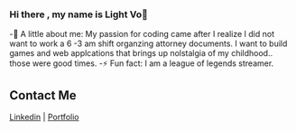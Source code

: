 ### Hi there , my name is Light Vo👋
-💬 A little about me: My passion for coding came after I realize I did not want to work a 6 -3 am shift organzing attorney documents. I want to build games and web applcations that brings up nolstalgia of my childhood.. those were good times.
-⚡ Fun fact: I am a league of legends streamer.

## Contact Me
<a href="https://www.linkedin.com/in/light-vo-626a752b5/">Linkedin</a> | <a href="https://ynnusexp.github.io./">Portfolio</a> 

   
<!--
**Ynnusexp/Ynnusexp** is a ✨ _special_ ✨ repository because its `README.md` (this file) appears on your GitHub profile.

Here are some ideas to get you started:

- 🔭 I’m currently working on ...
- 🌱 I’m currently learning ...
- 👯 I’m looking to collaborate on ...
- 🤔 I’m looking for help with ...
- 💬 Ask me about ...
- 📫 How to reach me: ...
- 😄 Pronouns: ...
- ⚡ Fun fact: ...
-->

